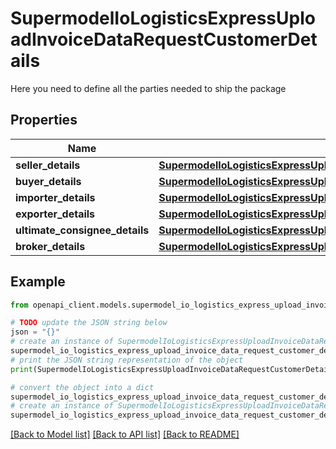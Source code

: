 # SupermodelIoLogisticsExpressUploadInvoiceDataRequestCustomerDetails

Here you need to define all the parties needed to ship the package

## Properties

Name | Type | Description | Notes
------------ | ------------- | ------------- | -------------
**seller_details** | [**SupermodelIoLogisticsExpressUploadInvoiceDataRequestCustomerDetailsSellerDetails**](SupermodelIoLogisticsExpressUploadInvoiceDataRequestCustomerDetailsSellerDetails.md) |  | [optional] 
**buyer_details** | [**SupermodelIoLogisticsExpressUploadInvoiceDataRequestCustomerDetailsBuyerDetails**](SupermodelIoLogisticsExpressUploadInvoiceDataRequestCustomerDetailsBuyerDetails.md) |  | [optional] 
**importer_details** | [**SupermodelIoLogisticsExpressUploadInvoiceDataRequestCustomerDetailsImporterDetails**](SupermodelIoLogisticsExpressUploadInvoiceDataRequestCustomerDetailsImporterDetails.md) |  | [optional] 
**exporter_details** | [**SupermodelIoLogisticsExpressUploadInvoiceDataRequestCustomerDetailsExporterDetails**](SupermodelIoLogisticsExpressUploadInvoiceDataRequestCustomerDetailsExporterDetails.md) |  | [optional] 
**ultimate_consignee_details** | [**SupermodelIoLogisticsExpressUploadInvoiceDataRequestCustomerDetailsUltimateConsigneeDetails**](SupermodelIoLogisticsExpressUploadInvoiceDataRequestCustomerDetailsUltimateConsigneeDetails.md) |  | [optional] 
**broker_details** | [**SupermodelIoLogisticsExpressUploadInvoiceDataRequestCustomerDetailsBrokerDetails**](SupermodelIoLogisticsExpressUploadInvoiceDataRequestCustomerDetailsBrokerDetails.md) |  | [optional] 

## Example

```python
from openapi_client.models.supermodel_io_logistics_express_upload_invoice_data_request_customer_details import SupermodelIoLogisticsExpressUploadInvoiceDataRequestCustomerDetails

# TODO update the JSON string below
json = "{}"
# create an instance of SupermodelIoLogisticsExpressUploadInvoiceDataRequestCustomerDetails from a JSON string
supermodel_io_logistics_express_upload_invoice_data_request_customer_details_instance = SupermodelIoLogisticsExpressUploadInvoiceDataRequestCustomerDetails.from_json(json)
# print the JSON string representation of the object
print(SupermodelIoLogisticsExpressUploadInvoiceDataRequestCustomerDetails.to_json())

# convert the object into a dict
supermodel_io_logistics_express_upload_invoice_data_request_customer_details_dict = supermodel_io_logistics_express_upload_invoice_data_request_customer_details_instance.to_dict()
# create an instance of SupermodelIoLogisticsExpressUploadInvoiceDataRequestCustomerDetails from a dict
supermodel_io_logistics_express_upload_invoice_data_request_customer_details_from_dict = SupermodelIoLogisticsExpressUploadInvoiceDataRequestCustomerDetails.from_dict(supermodel_io_logistics_express_upload_invoice_data_request_customer_details_dict)
```
[[Back to Model list]](../README.md#documentation-for-models) [[Back to API list]](../README.md#documentation-for-api-endpoints) [[Back to README]](../README.md)


